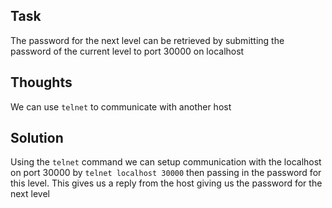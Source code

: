 <h2>Task</h2>

The password for the next level can be retrieved by submitting the password of the current level to port 30000 on localhost

<h2>Thoughts</h2>

We can use ```telnet``` to communicate with another host

<h2>Solution</h2>

Using the ```telnet``` command we can setup communication with the localhost on port 30000 by ```telnet localhost 30000``` then passing in the password for this level. This gives us a reply from the host giving us the password for the next level
